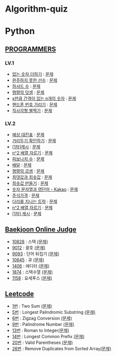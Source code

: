 # Algorithm-quiz
# Python
<!-- 2021 연습한거 수정, 깃허브 정리, 깃으로 관리하기, 그 동안 풀었던 문제 업로드. -->
<!-- ## Algorithm-quiz -->
<!-- // This repository is for uploading algorithm quiz I solved. -->
## [PROGRAMMERS](https://programmers.co.kr/learn/challenges?tab=algorithm_practice_kit, "Programmers Link")
### LV.1
 * [없는 숫자 더하기](https://github.com/Jae-hong-lee/Python_study/blob/main/programmers/lv1/not_num.py "problem solving") : [문제](https://programmers.co.kr/learn/courses/30/lessons/86051, "Programmers Link")
 * [완주하지 못한 선수](https://github.com/Jae-hong-lee/Python_study/blob/main/programmers/lv1/unskill_player.py "problem solving") : [문제](https://programmers.co.kr/learn/courses/30/lessons/42576, "Programmers Link")
 * [하샤드 수](https://github.com/Jae-hong-lee/Python_study/blob/main/programmers/lv1/Hashad.py "problem solving") : [문제](https://programmers.co.kr/learn/courses/30/lessons/12947?language=python3, "Programmers Link")
 * [행렬의 덧셈](https://github.com/Jae-hong-lee/Python_study/blob/main/programmers/lv1/addition.py "problem solving") : [문제](https://programmers.co.kr/learn/courses/30/lessons/12950?language=python3, "Programmers Link")
 * [x만큼 간격이 있는 n개의 숫자](https://github.com/Jae-hong-lee/Python_study/blob/main/programmers/lv1/n_num_spaceed.py "problem solving") : [문제](https://programmers.co.kr/learn/courses/30/lessons/12954?language=python3, "Programmers Link")
 * [핸드폰 번호 가리기](https://github.com/Jae-hong-lee/Python_study/blob/main/programmers/lv1/phone_num.py "problem solving") : [문제](https://programmers.co.kr/learn/courses/30/lessons/12948?language=python3, "Programmers Link")
 * [직사각형 별찍기](https://github.com/Jae-hong-lee/Python_study/blob/main/programmers/lv1/star.py "problem solving") : [문제](https://programmers.co.kr/learn/courses/30/lessons/12969?language=python3, "Programmers Link")


### LV.2
 * [예상 대진표](https://github.com/Jae-hong-lee/Python_study/blob/main/programmers/2022/0423_programmers/12985.py "problem solving") : [문제](https://programmers.co.kr/learn/courses/30/lessons/12985, "Programmers Link") 
 * [거리두기 확인하기](https://github.com/Jae-hong-lee/Python_study/blob/main/programmers/2022/0402_programmers/04021.py "problem solving") : [문제](https://programmers.co.kr/learn/courses/30/lessons/81302, "Programmers Link")
 * [[1차]캐시](https://github.com/Jae-hong-lee/Python_study/blob/main/programmers/2022/0205%20%ED%94%84%EB%A1%9C%EA%B7%B8%EB%9E%98%EB%A8%B8%EC%8A%A4/02051.py "problem solving") : [문제](https://programmers.co.kr/learn/courses/30/lessons/17680, "Programmers Link")
 * [n^2 배열 자르기](https://github.com/Jae-hong-lee/Python_study/blob/main/programmers/2022/0205%20%ED%94%84%EB%A1%9C%EA%B7%B8%EB%9E%98%EB%A8%B8%EC%8A%A4/02052.py "problem solving") : [문제](https://programmers.co.kr/learn/courses/30/lessons/87390, "Programmers Link")
 * [피보나치 수](https://github.com/Jae-hong-lee/Python_study/blob/main/programmers/2021/0820%20%ED%94%84%EB%A1%9C%EA%B7%B8%EB%9E%98%EB%A8%B8%EC%8A%A4/0820.py "problem solving") : [문제](https://programmers.co.kr/learn/courses/30/lessons/12945, "Programmers Link")
 * [배달](https://github.com/Jae-hong-lee/Python_study/blob/main/programmers/2022/0219_%ED%94%84%EB%A1%9C%EA%B7%B8%EB%9E%98%EB%A8%B8%EC%8A%A4/02191.py "problem solving") : [문제](https://programmers.co.kr/learn/courses/30/lessons/12978, "Programmers Link")
 * [행렬의 곱셈](https://github.com/Jae-hong-lee/Python_study/blob/main/programmers/2021/0827/0827.py "problem solving") : [문제](https://programmers.co.kr/learn/courses/30/lessons/12949, "Programmers Link")
 * [최댓값과 최솟값](https://github.com/Jae-hong-lee/Python_study/blob/main/programmers/2021/0827/08272.py "problem solving") : [문제](https://programmers.co.kr/learn/courses/30/lessons/12939, "Programmers Link")
 * [최솟값 만들기](https://github.com/Jae-hong-lee/Python_study/blob/main/programmers/2021/0827/08273.py "problem solving") : [문제](https://programmers.co.kr/learn/courses/30/lessons/12941, "Programmers Link")
 * [숫자 문자열과 영단어 - Kakao](https://github.com/Jae-hong-lee/Python_study/blob/main/programmers/2021/0827/08274.py "problem solving") : [문제](https://programmers.co.kr/learn/courses/30/lessons/81301, "Programmers Link")
 * [주식가격](https://github.com/Jae-hong-lee/Python_study/blob/main/programmers/2021/1001/10011.py "problem solving") : [문제](https://programmers.co.kr/learn/courses/30/lessons/42584, "Programmers Link")
 * [다리를 지나는 트럭](https://github.com/Jae-hong-lee/Python_study/blob/main/programmers/2021/1001/10012.py "problem solving") : [문제](https://programmers.co.kr/learn/courses/30/lessons/42583, "Programmers Link")
 * [n^2 배열 자르기](https://github.com/Jae-hong-lee/Python_study/blob/main/programmers/2022/0205%20%ED%94%84%EB%A1%9C%EA%B7%B8%EB%9E%98%EB%A8%B8%EC%8A%A4/02052.py "problem solving") : [문제](https://programmers.co.kr/learn/courses/30/lessons/87390, "Programmers Link")
 * [[1차] 캐시](https://github.com/Jae-hong-lee/Python_study/blob/main/programmers/2022/0205%20%ED%94%84%EB%A1%9C%EA%B7%B8%EB%9E%98%EB%A8%B8%EC%8A%A4/02051.py "problem solving") : [문제](https://programmers.co.kr/learn/courses/30/lessons/17680, "Programmers Link")



## [Baekjoon Online Judge](https://www.acmicpc.net)
 * [10828](https://github.com/Jae-hong-lee/Python_study/blob/main/baekjoon/2022/0226/10828.py) : 스택 [(문제)](https://www.acmicpc.net/problem/10828)
 * [9012](https://github.com/Jae-hong-lee/Python_study/blob/main/baekjoon/2022/0226/9012.py) : 괄호 [(문제)](https://www.acmicpc.net/problem/9012)
 * [9093](https://github.com/Jae-hong-lee/Python_study/blob/main/baekjoon/2022/0226/9093.py) : 단어 뒤집기 [(문제)](https://www.acmicpc.net/problem/9093)
  * [10845](https://github.com/Jae-hong-lee/Python_study/blob/main/baekjoon/2022/0319/10845.py) : 큐 [(문제)](https://www.acmicpc.net/problem/10845)
  * [1406](https://github.com/Jae-hong-lee/Python_study/blob/main/baekjoon/2022/0319/1406.py) : 에디터 [(문제)](https://www.acmicpc.net/problem/1406)
  * [1874](https://github.com/Jae-hong-lee/Python_study/blob/main/baekjoon/2022/0319/1874.py) : 스택수열 [(문제)](https://www.acmicpc.net/problem/1874)
  * [1158](https://github.com/Jae-hong-lee/Python_study/blob/main/baekjoon/2022/0409/1158.py) : 요세푸스 [(문제)](https://www.acmicpc.net/problem/1158)
 
 
 
 ## [Leetcode](https://leetcode.com/)
 * [1번](https://github.com/Jae-hong-lee/Python_study/blob/main/Leetcode/two_sum.py) : Two Sum [(문제)](https://leetcode.com/problems/two-sum/)
 * [5번](https://github.com/Jae-hong-lee/Python_study/blob/main/Leetcode/5Longest%20.py) : Longest Palindromic Substring [(문제)](https://leetcode.com/problems/longest-palindromic-substring/)
 * [6번](https://github.com/Jae-hong-lee/Python_study/blob/main/Leetcode/zigzag_conversion.py) : Zigzag Conversion [(문제)](https://leetcode.com/problems/zigzag-conversion/)
 * [9번](https://github.com/Jae-hong-lee/Python_study/blob/main/Leetcode/palindrome_number.py) : Palindrome Number [(문제)](https://leetcode.com/problems/palindrome-number/)
 * [13번](https://github.com/Jae-hong-lee/Python_study/blob/main/Leetcode/roman_to_integer.py) : Roman to Integer[(문제)](https://leetcode.com/problems/roman-to-integer/)
 * [14번](https://github.com/Jae-hong-lee/Python_study/blob/main/Leetcode/14LCP.py) : Longest Common Prefix [(문제)](https://leetcode.com/problems/longest-common-prefix/)
 * [20번](https://github.com/Jae-hong-lee/Python_study/blob/main/Leetcode/valid-parenthese.py) : Valid Parentheses [(문제)](https://leetcode.com/problems/valid-parentheses/)
 * [26번](https://github.com/Jae-hong-lee/Python_study/blob/main/Leetcode/remove_duplicates_from_sorted_array.py) : Remove Duplicates from Sorted Array[(문제)](https://leetcode.com/problems/remove-duplicates-from-sorted-array/)

 <!-- 토글 생성
<details>
<summary>대제목</summary>
<a href="">[문제번호]</a> : <a href = "">문제 </a>
</details>
 -->
 
 <!-- 프로그래머스 문제 형식 정리 예제 -->
 <!-- * [문제 이름](URL "problem solving") : [문제](URL, "Programmers Link") -->

 <!-- 백준 알고리즘 문제 형식 정리 -->
 <!-- * [문제 번호](URL) : 제목 [(문제)](URL) -->
 
 <!-- 리트코드 문제 형식 정리 -->
 <!-- * [문제 번호](URL) : 제목 [(문제)](URL) -->

